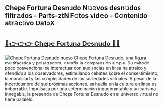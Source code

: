 ## Chepe Fortuna Desnudo N𝚞𝚎vos desn𝚞dos filtr𝚊dos - Parts-ztN F𝚘tos vid𝚎o - C𝚘ntenido atr𝚊ctivo Da1oX

# <h2><a href="http://mb87o4z.tromn.icu/?c=Chepe+Fortuna+Desnudo">🔗👉👉👉 Chepe Fortuna Desnudo 🔗🔗</a></h2>

[![Chepe Fortuna Desnudo nuevo](https://i.imgur.com/pEAQMta.gif)](http://mb87o4z.tromn.icu/?c=Chepe+Fortuna+Desnudo)
Chepe Fortuna Desnudo, una figura multifacética y polarizadora, desafía la comprensión simple. Su método poco convencional de interactuar con audiencias en línea ha atraído y ofendido a los observadores, estimulando debates sobre el consentimiento, la moralidad y las complejidades de las sociedades virtuales. A pesar de la incertidumbre de sus próximas acciones, su huella en la cultura en línea es imborrable. Impulsada por una determinación inquebrantable y un carisma innegable, la presencia de Chepe Fortuna Desnudo en el universo virtual no tiene paralelo.
